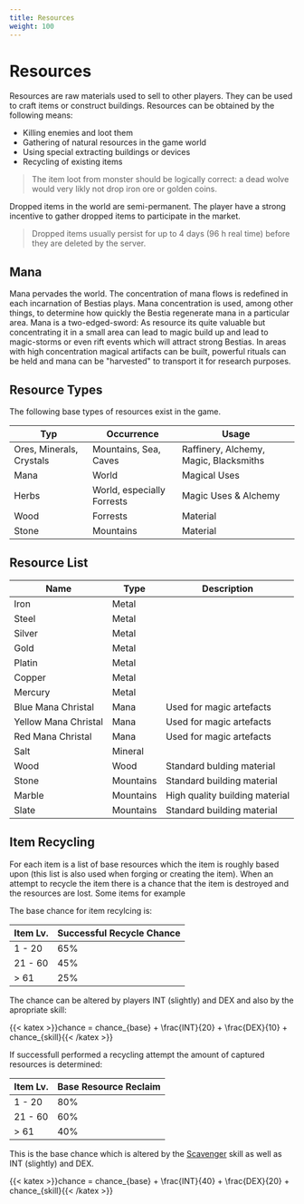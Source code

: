 ```yaml
---
title: Resources
weight: 100
---
```

# Resources

Resources are raw materials used to sell to other players. They can be used to craft items or construct buildings.
Resources can be obtained by the following means:

* Killing enemies and loot them
* Gathering of natural resources in the game world
* Using special extracting buildings or devices
* Recycling of existing items

> The item loot from monster should be logically correct: a dead wolve would very likly not drop iron ore or golden coins.

Dropped items in the world are semi-permanent. The player have a strong incentive to gather dropped items to participate
in the market.

> Dropped items usually persist for up to 4 days (96 h real time) before they are deleted by the server.

## Mana

Mana pervades the world. The concentration of mana flows is redefined in each incarnation of Bestias plays. Mana
concentration is used, among other things, to determine how quickly the Bestia regenerate mana in a particular area.
Mana is a two-edged-sword: As resource its quite valuable but concentrating it in a small area can lead to magic build up
and lead to magic-storms or even rift events which will attract strong Bestias. In areas with high concentration
magical artifacts can be built, powerful rituals can be held and mana can be "harvested" to transport it for research
purposes.

## Resource Types

The following base types of resources exist in the game.

| Typ                      | Occurrence                 | Usage                                  |
| ------------------------ | -------------------------- | -------------------------------------- |
| Ores, Minerals, Crystals | Mountains, Sea, Caves      | Raffinery, Alchemy, Magic, Blacksmiths |
| Mana                     | World                      | Magical Uses                           |
| Herbs                    | World, especially Forrests | Magic Uses & Alchemy                   |
| Wood                     | Forrests                   | Material                               |
| Stone                    | Mountains                  | Material                               |

## Resource List

| Name                 | Type      | Description                    |
| -------------------- | --------- | ------------------------------ |
| Iron                 | Metal     |                                |
| Steel                | Metal     |                                |
| Silver               | Metal     |                                |
| Gold                 | Metal     |                                |
| Platin               | Metal     |                                |
| Copper               | Metal     |                                |
| Mercury              | Metal     |                                |
| Blue Mana Christal   | Mana      | Used for magic artefacts       |
| Yellow Mana Christal | Mana      | Used for magic artefacts       |
| Red Mana Christal    | Mana      | Used for magic artefacts       |
| Salt                 | Mineral   |                                |
| Wood                 | Wood      | Standard bulding material      |
| Stone                | Mountains | Standard building material     |
| Marble               | Mountains | High quality building material |
| Slate                | Mountains | Standard building material     |

## Item Recycling

For each item is a list of base resources which the item is roughly based upon (this list is also used when forging or
creating the item). When an attempt to recycle the item there is a chance that the item is destroyed and the resources are lost.
Some items for example

The base chance for item recylcing is:

| Item Lv. | Successful Recycle Chance |
| -------- | ------------------------- |
| 1 - 20   | 65%                       |
| 21 - 60  | 45%                       |
| > 61     | 25%                       |

The chance can be altered by players INT (slightly) and DEX and also by the apropriate skill:

{{< katex >}}chance = chance_{base} + \frac{INT}{20} + \frac{DEX}{10} + chance_{skill}{{< /katex >}}

If successfull performed a recycling attempt the amount of captured resources is determined:

| Item Lv. | Base Resource Reclaim |
| -------- | --------------------- |
| 1 - 20   | 80%                   |
| 21 - 60  | 60%                   |
| > 61     | 40%                   |

This is the base chance which is altered by the [Scavenger](/mechanics/skills/#scavenger) skill as well as INT (slightly) and DEX.

{{< katex >}}chance = chance_{base} + \frac{INT}{40} + \frac{DEX}{20} + chance_{skill}{{< /katex >}}
